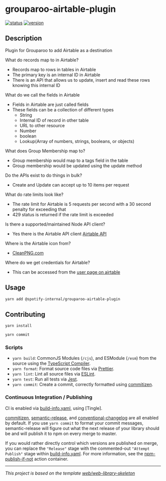 # grouparoo-airtable-plugin

[![status](https://tingle-api.spotify.net/v1/badge/di-amer/grouparoo-airtable-plugin/status)](https://backstage.spotify.net/tingle/di-amer/grouparoo-airtable-plugin#builds)
[![version](https://tingle-api.spotify.net/v1/badge/di-amer/grouparoo-airtable-plugin/version)](https://backstage.spotify.net/tingle/di-amer/grouparoo-airtable-plugin#builds)


## Description

Plugin for Grouparoo to add Airtable as a destination

What do records map to in Airtable?
- Records map to rows in tables in Airtable
- The primary key is an internal ID in Airtable
- There is an API that allows us to update, insert and read these rows knowing this internal ID

What do we call the fields in Airtable
- Fields in Airtable are just called fields
- These fields can be a collection of different types
  - String
  - Internal ID of record in other table
  - URL to other resource
  - Number
  - boolean
  - Lookup(Array of numbers, strings, booleans, or objects)

What does Group Membership map to?
- Group membership would map to a tags field in the table
- Group membership would be updated using the update method

Do the APIs exist to do things in bulk?
- Create and Update can accept up to 10 items per request

What do rate limits look like?
- The rate limit for Airtable is 5 requests per second with a 30 second penalty for exceeding that
- 429 status is returned if the rate limit is exceeded

Is there a supported/maintained Node API client?
- Yes there is the Airtable API client [Airtable API](https://github.com/Airtable/airtable.js)

Where is the Airtable icon from?
- [CleanPNG.com](https://www.cleanpng.com/png-airtable-database-spreadsheet-logo-application-sof-6054986/)

Where do we get credentials for Airtable?
- This can be accessed from the [user page on airtable](https://airtable.com/account)
## Usage

```sh
yarn add @spotify-internal/grouparoo-airtable-plugin
```

## Contributing

```sh
yarn install
```

```sh
yarn commit
```


### Scripts

- `yarn build`: CommonJS Modules (`/cjs`), and ESModule (`/esm`) from the source using the [TypeScript Compiler](https://www.typescriptlang.org/docs/handbook/compiler-options.html).
- `yarn format`: Format source code files via [Prettier].
- `yarn lint`: Lint all source files via [ESLint].
- `yarn test`: Run all tests via [Jest].
- `yarn commit`: Create a commit, correctly formatted using [commitizen].


### Continuous Integration / Publishing

CI is enabled via [build-info.yaml], using [Tingle].

[commitizen], [semantic-release], and [conventional-changelog] are all enabled by default. If you use `yarn commit` to format your commit messages, semantic-release will figure out what the next release of your library should be and will publish it to npm on every merge to master.

If you would rather directly control which versions are published on merge, you can replace the `"Release"` stage with the commented-out `"Attempt Publish"` stage within [build-info.yaml]. For more information, see the [npm-publish-if-not] action container.

---

_This project is based on the template [web/web-library-skeleton](https://ghe.spotify.net/web/web-library-skeleton)_

[build-info.yaml]: ./build-info.yaml
[commitizen]: https://github.com/commitizen/cz-cli
[conventional-changelog]: https://github.com/conventional-changelog/conventional-changelog
[ESLint]: https://eslint.org/
[Jest]: http://jestjs.io/
[npm-publish-if-not]: https://ghe.spotify.net/action-containers/npm-publish-if-not
[Prettier]: https://prettier.io/
[semantic-release]: https://github.com/semantic-release/semantic-release
